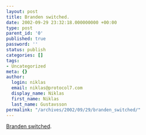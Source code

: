 ```yaml
---
layout: post
title: Branden switched.
date: 2002-09-29 23:32:18.000000000 +00:00
type: post
parent_id: '0'
published: true
password: ''
status: publish
categories: []
tags:
- Uncategorized
meta: {}
author:
  login: niklas
  email: niklas@protocol7.com
  display_name: Niklas
  first_name: Niklas
  last_name: Gustavsson
permalink: "/archives/2002/09/29/branden_switched/"
---
```

[Branden switched](http://www.waxpraxis.org/archives/000096.html).

